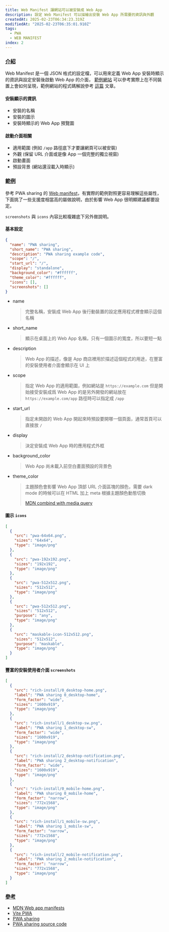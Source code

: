 ```yaml
---
title: Web Manifest 讓網站可以被安裝成 Web App
description: 設定 Web Manifest 可以描繪出安裝 Web App 所需要的資訊與外觀
createdAt: 2025-02-23T06:34:23.319Z
modifiedAt: "2025-02-23T06:35:01.910Z"
tags:
  - PWA
  - WEB MANIFEST
index: 2
---
```


### [介紹](#intro)

Web Manifest 是一個 JSON 格式的設定檔，可以用來定義 Web App 安裝時顯示的資訊與設定安裝後啟動 Web App 的介面，
[範例網站](https://pwa-sharing.pages.dev/) 可以參考實際上在不同裝置上會如何呈現，範例網站的程式碼解說參考 [這篇](/article/pwa/example/) 文章。

#### 安裝顯示的資訊

- 安裝的名稱
- 安裝的圖示
- 安裝時顯示的 Web App 預覽圖

#### 啟動介面相關

- 適用範圍 (例如 `/app` 路徑底下才要讓網頁可以被安裝)
- 外觀 (保留 URL 介面或是像 App 一個完整的獨立視窗)
- 啟動畫面
- 預設背景 (網站還沒載入時顯示)

### [範例](#example)

參考 PWA sharing 的 [Web manifest](https://pwa-sharing.pages.dev/manifest.webmanifest)，有實際的範例對照更容易理解這些屬性，下面挑了一些支援度相當高的屬做說明，由於影響 Web App 很明顯建議都要設定。

`screenshots` 與 `icons` 內容比較複雜底下另外做說明。

#### 基本設定

```json
{
  "name": "PWA sharing",
  "short_name": "PWA sharing",
  "description": "PWA sharing example code",
  "scope": "/",
  "start_url": "/",
  "display": "standalone",
  "background_color": "#ffffff",
  "theme_color": "#ffffff",
  "icons": [],
  "screenshots": []
}
```

- name
  > 完整名稱，安裝成 Web App 後行動裝置的設定應用程式裡會顯示這個名稱
- short_name
  > 顯示在桌面上的 Web App 名稱，只有一個圖示的寬度，所以要短一點
- description
  > Web App 的描述，像是 App 商店裡用於描述這個程式的用途，在豐富的安裝使用者介面會顯示在 UI 上
- scope
  > 指定 Web App 的適用範圍，例如網站是 `https://example.com` 但是開始接受安裝成爲 Web App 的是另外開發的網站放在 `https://example.com/app` 路徑時可以指定成 `/app`
- start_url
  > 指定未開啟的 Web App 開起來時預設要開哪一個頁面，通常首頁可以直接放 `/`
- display
  > 決定安裝成 Web App 時的應用程式外框
- background_color
  > Web App 尚未載入前空白畫面預設的背景色
- theme_color
  > 主題顏色會影響 Web App 頂部 URL 介面區塊的顏色，需要 dark mode 的時候可以在 HTML 加上 meta 根據主題顏色動態切換
  > 
  > [MDN combind with media query](https://developer.mozilla.org/en-US/docs/Web/Progressive_web_apps/Manifest/Reference/theme_color#description)

#### 圖示 `icons`

```json
[
  {
    "src": "pwa-64x64.png",
    "sizes": "64x64",
    "type": "image/png"
  },
  {
    "src": "pwa-192x192.png",
    "sizes": "192x192",
    "type": "image/png"
  },
  {
    "src": "pwa-512x512.png",
    "sizes": "512x512",
    "type": "image/png"
  },
  {
    "src": "pwa-512x512.png",
    "sizes": "512x512",
    "purpose": "any",
    "type": "image/png"
  },
  {
    "src": "maskable-icon-512x512.png",
    "sizes": "512x512",
    "purpose": "maskable",
    "type": "image/png"
  }
]
```

#### 豐富的安裝使用者介面 `screenshots`

```json
[
  {
    "src": "rich-install/0_desktop-home.png",
    "label": "PWA sharing 0_desktop-home",
    "form_factor": "wide",
    "sizes": "1600x919",
    "type": "image/png"
  },
  {
    "src": "rich-install/1_desktop-sw.png",
    "label": "PWA sharing 1_desktop-sw",
    "form_factor": "wide",
    "sizes": "1600x919",
    "type": "image/png"
  },
  {
    "src": "rich-install/2_desktop-notification.png",
    "label": "PWA sharing 2_desktop-notification",
    "form_factor": "wide",
    "sizes": "1600x919",
    "type": "image/png"
  },
  {
    "src": "rich-install/0_mobile-home.png",
    "label": "PWA sharing 0_mobile-home",
    "form_factor": "narrow",
    "sizes": "772x1568",
    "type": "image/png"
  },
  {
    "src": "rich-install/1_mobile-sw.png",
    "label": "PWA sharing 1_mobile-sw",
    "form_factor": "narrow",
    "sizes": "772x1568",
    "type": "image/png"
  },
  {
    "src": "rich-install/2_mobile-notification.png",
    "label": "PWA sharing 2_mobile-notification",
    "form_factor": "narrow",
    "sizes": "772x1568",
    "type": "image/png"
  }
]
```

### [參考](#reference)
- [MDN Web app manifests](https://developer.mozilla.org/en-US/docs/Web/Progressive_web_apps/Manifest)
- [Vite PWA](https://vite-pwa-org.netlify.app/)
- [PWA sharing](https://pwa-sharing.pages.dev)
- [PWA sharing source code](https://github.com/sky172839465/pwa-sharing)
